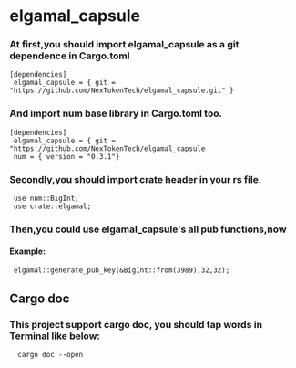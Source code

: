 # elgamal_capsule
### At first,you should import elgamal_capsule as a git dependence in Cargo.toml
```
[dependencies]
 elgamal_capsule = { git = "https://github.com/NexTokenTech/elgamal_capsule.git" }
```
### And import num base library in Cargo.toml too.
```
[dependencies]
 elgamal_capsule = { git = "https://github.com/NexTokenTech/elgamal_capsule
 num = { version = "0.3.1"}
```
### Secondly,you should import crate header in your rs file.
```
 use num::BigInt;
 use crate::elgamal;
```
### Then,you could use elgamal_capsule's all pub functions,now
#### Example:
```
 elgamal::generate_pub_key(&BigInt::from(3989),32,32);
```

## Cargo doc
### This project support cargo doc, you should tap words in Terminal like below:
```
  cargo doc --open
```
